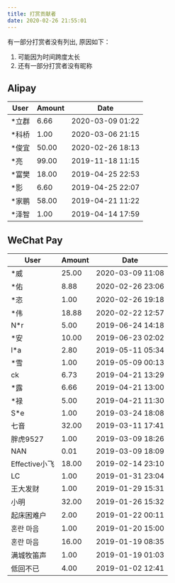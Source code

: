 ```yaml
---
title: 打赏贡献者
date: 2020-02-26 21:55:01
---
```


有一部分打赏者没有列出, 原因如下：

1. 可能因为时间跨度太长
2. 还有一部分打赏者没有昵称

## Alipay

| User | Amount | Date |
|--------|-----|-----|
| *立群 | 6.66 | 2020-03-09 01:22 |
| *科桥 | 1.00 | 2020-03-06 21:15 |
| *俊宜 | 50.00 | 2020-02-26 18:13 |
| *亮 | 99.00 | 2019-11-18 11:15 |
| *富樊 | 18.00 | 2019-04-25 22:53 |
| *影 | 6.60 | 2019-04-25 22:07 |
| *家鹏 | 58.00 | 2019-04-21 11:22 |
| *泽智 | 1.00 | 2019-04-14 17:59 |

## WeChat Pay

| User | Amount | Date |
|--------|-----|-----|
| *威 | 25.00 | 2020-03-09 11:08 |
| *佑 | 8.88 | 2020-02-26 23:06 |
| *恣 | 1.00 | 2020-02-26 19:18 |
| *伟 | 18.88 | 2020-02-22 12:57 |
| N*r | 5.00 | 2019-06-24 14:18 |
| *安 | 10.00 | 2019-06-23 02:02 |
| l*a | 2.80 | 2019-05-11 05:34 |
| *雪 | 1.00 | 2019-05-09 00:13 |
| ck | 6.73 | 2019-04-21 13:29 |
| *露 | 6.66 | 2019-04-21 13:00 |
| *禄 | 5.00 | 2019-04-21 11:30 |
| S*e | 1.00 | 2019-03-24 18:08 |
| 七音 | 32.00 | 2019-03-11 17:41 |
| 胖虎9527 | 1.00 | 2019-03-09 18:26 |
| NAN | 0.01 | 2019-03-09 18:09 |
| Effective小飞 | 18.00 | 2019-02-14 23:10 |
| LC | 1.00 | 2019-01-31 23:04 |
| 王大发财 | 1.00 | 2019-01-29 15:31 |
| 小明 | 32.00 | 2019-01-26 15:32 |
| 起床困难户 | 2.00 | 2019-01-22 00:11 |
| 혼란 마음 | 1.00 | 2019-01-20 15:00 |
| 혼란 마음 | 16.00 | 2019-01-19 08:35 |
| 满城牧笛声 | 1.00 | 2019-01-19 01:03 |
| 低回不已 | 4.00 | 2019-01-02 12:41 |
